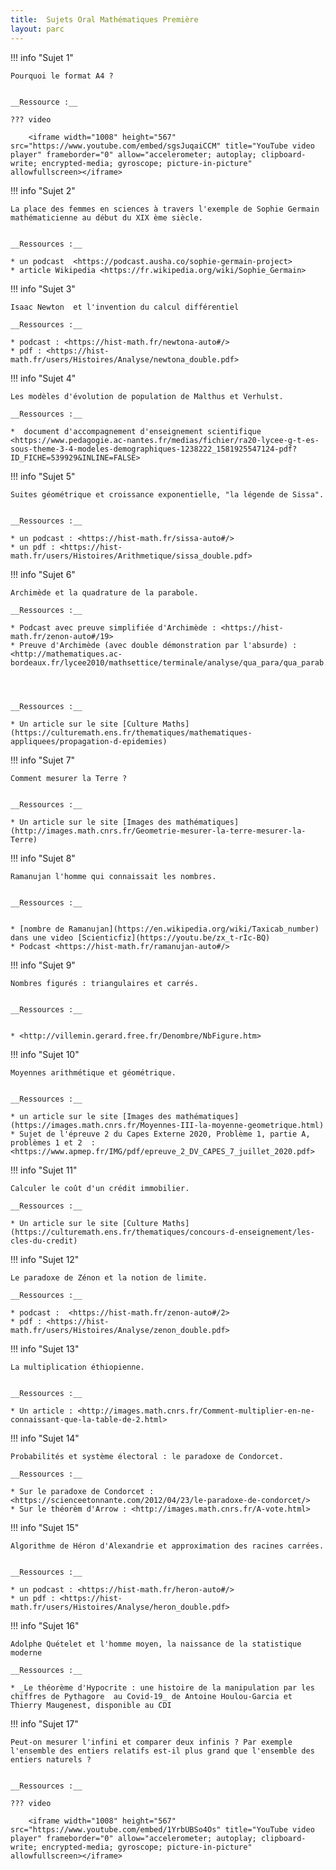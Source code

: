 ```yaml
---
title:  Sujets Oral Mathématiques Première
layout: parc
---
```




!!! info "Sujet 1"

    Pourquoi le format A4 ?  


    __Ressource :__

    ??? video

        <iframe width="1008" height="567" src="https://www.youtube.com/embed/sgsJuqaiCCM" title="YouTube video player" frameborder="0" allow="accelerometer; autoplay; clipboard-write; encrypted-media; gyroscope; picture-in-picture" allowfullscreen></iframe>



!!! info "Sujet 2"

    La place des femmes en sciences à travers l'exemple de Sophie Germain mathématicienne au début du XIX ème siècle.


    __Ressources :__  
    
    * un podcast  <https://podcast.ausha.co/sophie-germain-project>
    * article Wikipedia <https://fr.wikipedia.org/wiki/Sophie_Germain>



!!! info "Sujet 3"

    Isaac Newton  et l'invention du calcul différentiel  

    __Ressources :__  
    
    * podcast : <https://hist-math.fr/newtona-auto#/>
    * pdf : <https://hist-math.fr/users/Histoires/Analyse/newtona_double.pdf>



!!! info "Sujet 4"

    Les modèles d'évolution de population de Malthus et Verhulst.
    
    __Ressources :__

    *  document d'accompagnement d'enseignement scientifique <https://www.pedagogie.ac-nantes.fr/medias/fichier/ra20-lycee-g-t-es-sous-theme-3-4-modeles-demographiques-1238222_1581925547124-pdf?ID_FICHE=539929&INLINE=FALSE>


!!! info "Sujet 5"

    Suites géométrique et croissance exponentielle, "la légende de Sissa".
    
    
    __Ressources :__

    * un podcast : <https://hist-math.fr/sissa-auto#/>
    * un pdf : <https://hist-math.fr/users/Histoires/Arithmetique/sissa_double.pdf>



!!! info "Sujet 6"

    Archimède et la quadrature de la parabole.    
    
    __Ressources :__

    * Podcast avec preuve simplifiée d'Archimède : <https://hist-math.fr/zenon-auto#/19>
    * Preuve d'Archimède (avec double démonstration par l'absurde) : <http://mathematiques.ac-bordeaux.fr/lycee2010/mathsettice/terminale/analyse/qua_para/qua_parab.pdf>


    
    
    __Ressources :__

    * Un article sur le site [Culture Maths](https://culturemath.ens.fr/thematiques/mathematiques-appliquees/propagation-d-epidemies)




!!! info "Sujet 7"

    Comment mesurer la Terre ?
    
    
    __Ressources :__

    * Un article sur le site [Images des mathématiques](http://images.math.cnrs.fr/Geometrie-mesurer-la-terre-mesurer-la-Terre)



!!! info "Sujet 8"

    Ramanujan l'homme qui connaissait les nombres.
    

    __Ressources :__


    * [nombre de Ramanujan](https://en.wikipedia.org/wiki/Taxicab_number) dans une video [Scienticfiz](https://youtu.be/zx_t-rIc-BQ)
    * Podcast <https://hist-math.fr/ramanujan-auto#/>


!!! info "Sujet 9"

    Nombres figurés : triangulaires et carrés.
    

    __Ressources :__


    * <http://villemin.gerard.free.fr/Denombre/NbFigure.htm>


!!! info "Sujet 10"

    Moyennes arithmétique et géométrique.
    
    
    __Ressources :__

    * un article sur le site [Images des mathématiques](https://images.math.cnrs.fr/Moyennes-III-la-moyenne-geometrique.html)
    * Sujet de l'épreuve 2 du Capes Externe 2020, Problème 1, partie A, problèmes 1 et 2  : <https://www.apmep.fr/IMG/pdf/epreuve_2_DV_CAPES_7_juillet_2020.pdf>


!!! info "Sujet 11"

    Calculer le coût d'un crédit immobilier.

    __Ressources :__

    * Un article sur le site [Culture Maths](https://culturemath.ens.fr/thematiques/concours-d-enseignement/les-cles-du-credit)



!!! info "Sujet 12"

    Le paradoxe de Zénon et la notion de limite.

    __Ressources :__

    * podcast :  <https://hist-math.fr/zenon-auto#/2>
    * pdf : <https://hist-math.fr/users/Histoires/Analyse/zenon_double.pdf>


!!! info "Sujet 13"

    La multiplication éthiopienne.


    __Ressources :__

    * Un article : <http://images.math.cnrs.fr/Comment-multiplier-en-ne-connaissant-que-la-table-de-2.html>


!!! info "Sujet 14"

    Probabilités et système électoral : le paradoxe de Condorcet.

    __Ressources :__

    * Sur le paradoxe de Condorcet : <https://scienceetonnante.com/2012/04/23/le-paradoxe-de-condorcet/>
    * Sur le théorèm d'Arrow : <http://images.math.cnrs.fr/A-vote.html>


!!! info "Sujet 15"

    Algorithme de Héron d'Alexandrie et approximation des racines carrées.


    __Ressources :__ 

    * un podcast : <https://hist-math.fr/heron-auto#/>
    * un pdf : <https://hist-math.fr/users/Histoires/Analyse/heron_double.pdf>


!!! info "Sujet 16"

    Adolphe Quételet et l'homme moyen, la naissance de la statistique moderne

    __Ressources :__ 

    * _Le théorème d'Hypocrite : une histoire de la manipulation par les chiffres de Pythagore  au Covid-19_ de Antoine Houlou-Garcia et Thierry Maugenest, disponible au CDI


!!! info "Sujet 17"

    Peut-on mesurer l'infini et comparer deux infinis ? Par exemple l'ensemble des entiers relatifs est-il plus grand que l'ensemble des entiers naturels ?


    __Ressources :__

    ??? video

        <iframe width="1008" height="567" src="https://www.youtube.com/embed/1YrbUBSo4Os" title="YouTube video player" frameborder="0" allow="accelerometer; autoplay; clipboard-write; encrypted-media; gyroscope; picture-in-picture" allowfullscreen></iframe>